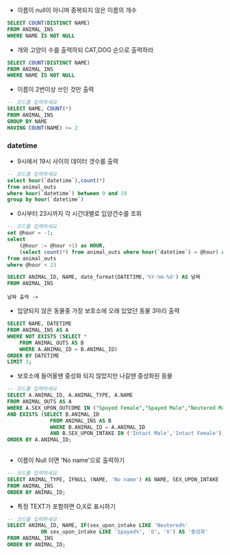 



* 이름이 null이 아니며 중복되지 않은 이름의 개수
```sql
SELECT COUNT(DISTINCT NAME)
FROM ANIMAL_INS
WHERE NAME IS NOT NULL
```

* 개와 고양이 수를 출력하되 CAT,DOG 순으로 출력하라
```sql
SELECT COUNT(DISTINCT NAME)
FROM ANIMAL_INS
WHERE NAME IS NOT NULL
```
* 이름이 2번이상 쓰인 것만 출력
```sql
-- 코드를 입력하세요
SELECT NAME, COUNT(*)
FROM ANIMAL_INS
GROUP BY NAME
HAVING COUNT(NAME) >= 2
```
### datetime

* 9시에서 19시 사이의 데이터 갯수를 출력
```sql
-- 코드를 입력하세요
select hour(`datetime`),count(*)
from animal_outs
where hour(`datetime`) between 9 and 19
group by hour(`datetime`)
```

* 0시부터 23시까지 각 시간대별로 입양건수를 조회
```sql
-- 코드를 입력하세요
set @hour = -1;
select
    (@hour := @hour +1) as HOUR,
    (select count(*) from animal_outs where hour(`datetime`) = @hour) as `COUNT`
from animal_outs 
where @hour < 23
```
```sql
SELECT ANIMAL_ID, NAME, date_format(DATETIME,'%Y-%m-%d') AS 날짜
FROM ANIMAL_INS
```
```
날짜 출력 -> 
```

* 입양되지 않은 동물중 가장 보호소에 오래 있었던 동물 3마리 출력
```sql
SELECT NAME, DATETIME
FROM ANIMAL_INS AS A
WHERE NOT EXISTS (SELECT *
    FROM ANIMAL_OUTS AS B
    WHERE A.ANIMAL_ID = B.ANIMAL_ID)
ORDER BY DATETIME
LIMIT 3;
```

* 보호소에 들어올땐 중성화 되지 않았지만 나갈땐 중성화된 동물
```sql
-- 코드를 입력하세요
SELECT A.ANIMAL_ID, A.ANIMAL_TYPE, A.NAME
FROM ANIMAL_OUTS AS A
WHERE A.SEX_UPON_OUTCOME IN ("Spayed Female","Spayed Male","Neutered Male","Neutered Male")
AND EXISTS (SELECT B.ANIMAL_ID
              FROM ANIMAL_INS AS B
              WHERE B.ANIMAL_ID = A.ANIMAL_ID
              AND B.SEX_UPON_INTAKE IN ('Intact Male','Intact Female'))
ORDER BY A.ANIMAL_ID;
        
```

* 이름이 Null 이면 'No name'으로 출력하기
```sql
-- 코드를 입력하세요
SELECT ANIMAL_TYPE, IFNULL (NAME, 'No name') AS NAME, SEX_UPON_INTAKE
FROM ANIMAL_INS
ORDER BY ANIMAL_ID;
```

* 특정 TEXT가 포함하면 O,X로 표시하기
```sql
-- 코드를 입력하세요
SELECT ANIMAL_ID, NAME, IF(sex_upon_intake LIKE 'Neutered%' 
           OR sex_upon_intake LIKE 'Spayed%', 'O', 'X') AS '중성화' 
FROM ANIMAL_INS
ORDER BY ANIMAL_ID;
```
<!--stackedit_data:
eyJoaXN0b3J5IjpbODgxMTU5NjYzLC03MTY5MDY0MjYsLTIwNT
k2MzY1NzIsLTkxMzk3MTYxLDIxMzU2NzgwNTIsMjA3OTMyMTY1
NywtOTQ1MDExMDY5LDI3NTYxMzYxLC05Nzg0MjUwMzcsNTczNj
k1NDQ3LC0xNjUyNzI1MjY0LDIwMzAyODA3OV19
-->